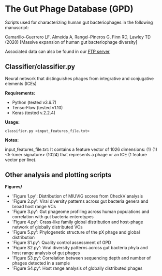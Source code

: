 The Gut Phage Database (GPD)
============================

Scripts used for characterizing human gut bacteriophages in the following manuscript:

Camarillo-Guerrero LF, Almeida A, Rangel-Pineros G, Finn RD, Lawley TD (2020) [Massive expansion of human gut bacteriophage diversity]

Associated data can also be found in our [FTP server](http://ftp.ebi.ac.uk/pub/databases/metagenomics/genome_sets/gut_phage_database/)

## Classifier/classifier.py

Neural network that distinguishes phages from integrative and conjugative elements (ICEs)

<b>Requirements:</b>

* Python (tested v3.6.7)
* TensorFlow (tested v1.10)
* Keras (tested v.2.2.4)

<b>Usage:</b> 
```
classifier.py <input_features_file.txt>
```

<b>Notes:</b>

input_features_file.txt: It contains a feature vector of 1026 dimensions: <fraction of hypothetical proteins> (1) <gene density> (1) <5-kmer signature> (1024) that represents a phage or an ICE (1 feature vector per line). 

## Other analysis and plotting scripts

<b>Figures/</b>
* 'Figure 1.py': Distribution of MIUViG scores from CheckV analysis
* 'Figure 2.py': Viral diversity patterns across gut bacteria genera and broad host range VCs
* 'Figure 3.py': Gut phageome profiling across human populations and correlation with gut bacteria enterotypes
* 'Figure 4.py': Crass-like family global distribution and host-phage network of globally distributed VCs
* 'Figure 5.py': Phylogenetic structure of the pX phage and global distribution
* 'Figure S1.py': Quality control assessment of GPD
* 'Figure S2.py': Viral diversity patterns across gut bacteria phyla and host range analysis of gut phages
* 'Figure S3.py': Correlation between sequencing depth and number of phages detected in a sample
* 'Figure S4.py': Host range analysis of globally distributed phages
